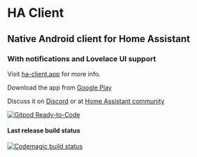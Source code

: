 # HA Client
## Native Android client for Home Assistant
### With notifications and Lovelace UI support

Visit [ha-client.app](http://ha-client.app/) for more info.

Download the app from [Google Play](https://play.google.com/store/apps/details?id=com.keyboardcrumbs.haclient)

Discuss it on [Discord](https://discord.gg/u9vq7QE) or at [Home Assistant community](https://community.home-assistant.io/c/mobile-apps/ha-client-android)

[![Gitpod Ready-to-Code](https://img.shields.io/badge/Gitpod-Ready--to--Code-blue?logo=gitpod)](https://gitpod.io/#https://github.com/estevez-dev/ha_client) 

#### Last release build status
[![Codemagic build status](https://api.codemagic.io/apps/5da8bdab9f20ef798f7c2c65/5db1862025dc3f0b0288a57a/status_badge.svg)](https://codemagic.io/apps/5da8bdab9f20ef798f7c2c65/5db1862025dc3f0b0288a57a/latest_build)
